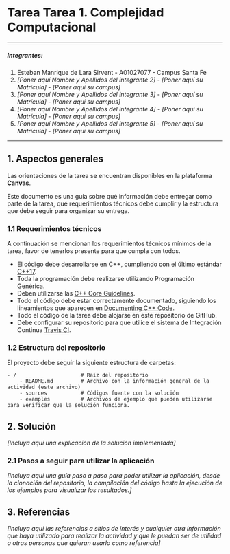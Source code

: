 # Tarea Tarea 1. Complejidad Computacional

---

##### Integrantes:
1. Esteban Manrique de Lara Sirvent - A01027077 - Campus Santa Fe
2. *[Poner aquí Nombre y Apellidos del integrante 2]* - *[Poner aquí su Matrícula]* - *[Poner aquí su campus]*
3. *[Poner aquí Nombre y Apellidos del integrante 3]* - *[Poner aquí su Matrícula]* - *[Poner aquí su campus]*
4. *[Poner aquí Nombre y Apellidos del integrante 4]* - *[Poner aquí su Matrícula]* - *[Poner aquí su campus]*
5. *[Poner aquí Nombre y Apellidos del integrante 5]* - *[Poner aquí su Matrícula]* - *[Poner aquí su campus]*

---
## 1. Aspectos generales

Las orientaciones de la tarea se encuentran disponibles en la plataforma **Canvas**.

Este documento es una guía sobre qué información debe entregar como parte de la tarea, qué requerimientos técnicos debe cumplir y la estructura que debe seguir para organizar su entrega.


### 1.1 Requerimientos técnicos

A continuación se mencionan los requerimientos técnicos mínimos de la tarea, favor de tenerlos presente para que cumpla con todos.

* El código debe desarrollarse en C++, cumpliendo con el último estándar [C++17](https://isocpp.org/std/the-standard).
* Toda la programación debe realizarse utilizando Programación Genérica.
* Deben utilizarse las [C++ Core Guidelines](https://github.com/isocpp/CppCoreGuidelines/blob/master/CppCoreGuidelines.md).
* Todo el código debe estar correctamente documentado, siguiendo los lineamientos que aparecen en [Documenting C++ Code](https://developer.lsst.io/cpp/api-docs.html).
* Todo el código de la tarea debe alojarse en este repositorio de GitHub.
* Debe configurar su repositorio para que utilice el sistema de Integración Continua [Travis CI](https://travis-ci.org/).

### 1.2 Estructura del repositorio

El proyecto debe seguir la siguiente estructura de carpetas:
```
- / 			        # Raíz del repositorio
    - README.md			# Archivo con la información general de la actividad (este archivo)
    - sources  			# Códigos fuente con la solución
    - examples			# Archivos de ejemplo que pueden utilizarse para verificar que la solución funciona.
```

## 2. Solución

*[Incluya aquí una explicación de la solución implementada]*

### 2.1 Pasos a seguir para utilizar la aplicación

*[Incluya aquí una guía paso a paso para poder utilizar la aplicación, desde la clonación del repositorio, la compilación del código hasta la ejecución de los ejemplos para visualizar los resultados.]*

## 3. Referencias

*[Incluya aquí las referencias a sitios de interés y cualquier otra información que haya utilizado para realizar la actividad y que le puedan ser de utilidad a otras personas que quieran usarlo como referencia]*
